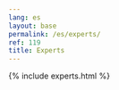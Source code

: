 ```yaml
---
lang: es
layout: base
permalink: /es/experts/
ref: 119
title: Experts
---
```


{% include experts.html %}